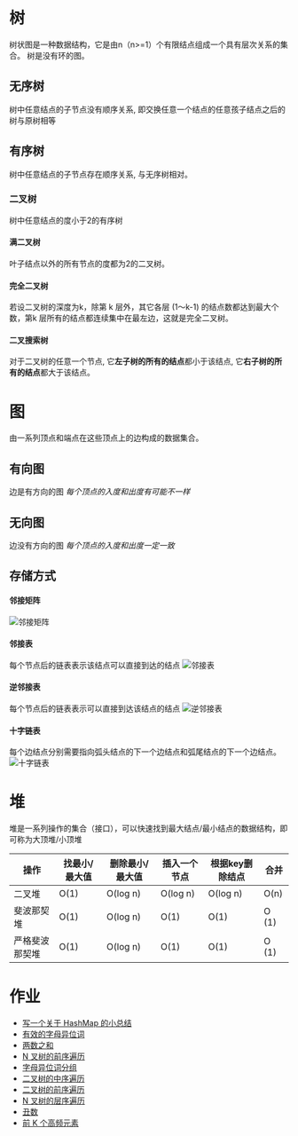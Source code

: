 # 树
树状图是一种数据结构，它是由n（n>=1）个有限结点组成一个具有层次关系的集合。
树是没有环的图。

## 无序树
树中任意结点的子节点没有顺序关系, 即交换任意一个结点的任意孩子结点之后的树与原树相等

## 有序树
树中任意结点的子节点存在顺序关系, 与无序树相对。

### 二叉树
树中任意结点的度小于2的有序树

#### 满二叉树
叶子结点以外的所有节点的度都为2的二叉树。

#### 完全二叉树 
若设二叉树的深度为k，除第 k 层外，其它各层 (1～k-1) 的结点数都达到最大个数，第k 层所有的结点都连续集中在最左边，这就是完全二叉树。

#### 二叉搜索树
对于二叉树的任意一个节点, 它**左子树的所有的结点**都小于该结点, 它**右子树的所有的结点**都大于该结点。

# 图
由一系列顶点和端点在这些顶点上的边构成的数据集合。

## 有向图
边是有方向的图
*每个顶点的入度和出度有可能不一样*

## 无向图
边没有方向的图
*每个顶点的入度和出度一定一致*

## 存储方式
#### 邻接矩阵
![邻接矩阵](https://images0.cnblogs.com/blog2015/685494/201507/031626066545035.png)
#### 邻接表
每个节点后的链表表示该结点可以直接到达的结点
![邻接表](https://images0.cnblogs.com/blog2015/685494/201507/031853062738289.png)
#### 逆邻接表
每个节点后的链表表示可以直接到达该结点的结点
![逆邻接表](https://images0.cnblogs.com/blog2015/685494/201507/031853062738289.png)
#### 十字链表
每个边结点分别需要指向弧头结点的下一个边结点和弧尾结点的下一个边结点。
![十字链表](http://data.biancheng.net/uploads/allimg/190107/2-1Z10H11122456.gif)

# 堆
堆是一系列操作的集合（接口），可以快速找到最大结点/最小结点的数据结构，即可称为大顶堆/小顶堆

|操作|找最小/最大值|删除最小/最大值|插入一个节点|根据key删除结点|合并|
| --- | --- | --- | --- | --- | --- |
| 二叉堆 | O(1) | O(log n) | O(log n) | O(log n) | O(n) |
| 斐波那契堆 | O(1) | O(log n) | O(1) | O(1) | O (1) |
| 严格斐波那契堆 | O(1) | O(log n) | O(1) | O(1) | O (1) |


# 作业
* [写一个关于 HashMap 的小总结](./HashMap.md)
* [有效的字母异位词](./P242Solution.java)
* [两数之和](./P1Solution.java)
* [N 叉树的前序遍历](./P589Solution.java)
* [字母异位词分组](./P49Solution.java)
* [二叉树的中序遍历](./P94Solution.java)
* [二叉树的前序遍历](./P144Solution.java)
* [N 叉树的层序遍历](./P429Solution.java)
* [丑数](./POffer49Solution.java)
* [前 K 个高频元素](./P347Solution.java)
